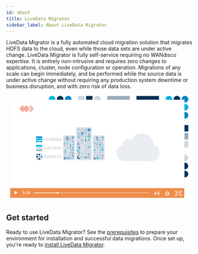 ```yaml
---
id: about
title: LiveData Migrator
sidebar_label: About LiveData Migrator
---
```


LiveData Migrator is a fully automated cloud migration solution that migrates HDFS data to the cloud, even while those data sets are under active change. LiveData Migrator is fully self-service requiring no WANdisco expertise. It is entirely non-intrusive and requires zero changes to applications, cluster, node configuration or operation. Migrations of any scale can begin immediately, and be performed while the source data is under active change without requiring any production system downtime or business disruption, and with zero risk of data loss.

[![LiveData Migrator video](/img/ldm-video.png)](https://wandisco.com/products/livedata-migrator?wvideo=gvswpzice8 "Live Data Migrator overview")

## Get started

Ready to use LiveData Migrator? See the [prerequisites](./installation.md#prerequisites) to prepare your environment for installation and successful data migrations. Once set up, you're ready to [install LiveData Migrator](./installation.md).

